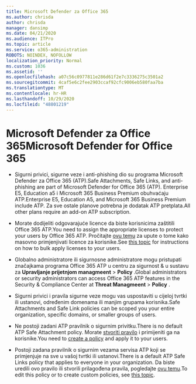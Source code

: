 ```yaml
---
title: Microsoft Defender za Office 365
ms.author: chrisda
author: chrisda
manager: dansimp
ms.date: 04/21/2020
ms.audience: ITPro
ms.topic: article
ms.service: o365-administration
ROBOTS: NOINDEX, NOFOLLOW
localization_priority: Normal
ms.custom: 1036
ms.assetid: ''
ms.openlocfilehash: a07c56c0977811e286d61f2e7c3336275c3501a2
ms.sourcegitcommit: 4caf5e6c2fee2903ccaf92cfc9006eb580faa7ba
ms.translationtype: MT
ms.contentlocale: hr-HR
ms.lasthandoff: 10/29/2020
ms.locfileid: "48801219"
---
```

# <a name="microsoft-defender-for-office-365"></a><span data-ttu-id="c76f1-102">Microsoft Defender za Office 365</span><span class="sxs-lookup"><span data-stu-id="c76f1-102">Microsoft Defender for Office 365</span></span>

- <span data-ttu-id="c76f1-103">Sigurni privici, sigurne veze i anti-phishing dio su programa Microsoft Defender za Office 365 (ATP).</span><span class="sxs-lookup"><span data-stu-id="c76f1-103">Safe Attachments, Safe Links, and anti-phishing are part of Microsoft Defender for Office 365 (ATP).</span></span> <span data-ttu-id="c76f1-104">Enterprise E5, Education a5 i Microsoft 365 Business Premium obuhvaćaju ATP.</span><span class="sxs-lookup"><span data-stu-id="c76f1-104">Enterprise E5, Education A5, and Microsoft 365 Business Premium include ATP.</span></span> <span data-ttu-id="c76f1-105">Za sve ostale planove potrebna je dodatak ATP pretplata.</span><span class="sxs-lookup"><span data-stu-id="c76f1-105">All other plans require an add-on ATP subscription.</span></span>

- <span data-ttu-id="c76f1-106">Morate dodijeliti odgovarajuće licence da biste korisnicima zaštitili Office 365 ATP.</span><span class="sxs-lookup"><span data-stu-id="c76f1-106">You need to assign the appropriate licenses to protect your users by Office 365 ATP.</span></span> <span data-ttu-id="c76f1-107">Pročitajte [ovu temu](https://docs.microsoft.com/microsoft-365/admin/add-users/add-users) za upute o tome kako masovno primjenjivati licence za korisnike.</span><span class="sxs-lookup"><span data-stu-id="c76f1-107">See [this topic](https://docs.microsoft.com/microsoft-365/admin/add-users/add-users) for instructions on how to bulk apply licenses to your users.</span></span>

- <span data-ttu-id="c76f1-108">Globalno administratore ili sigurnosne administratore mogu pristupati značajkama programa Office 365 ATP u centru za sigurnost & u sustavu za **Upravljanje prijetnjom managmeent** \> **Policy** .</span><span class="sxs-lookup"><span data-stu-id="c76f1-108">Global administrators or security administrators can access Office 365 ATP features in the Security & Compliance Center at **Threat Managmeent** \> **Policy** .</span></span>

- <span data-ttu-id="c76f1-109">Sigurni privici i pravila sigurne veze mogu vas uspostaviti u cijeloj tvrtki ili ustanovi, određenim domenama ili manjim grupama korisnika.</span><span class="sxs-lookup"><span data-stu-id="c76f1-109">Safe Attachments and Safe Link policies can be scoped you your entire organization, specific domains, or smaller groups of users.</span></span>

- <span data-ttu-id="c76f1-110">Ne postoji zadani ATP pravilnik o sigurnim privitku.</span><span class="sxs-lookup"><span data-stu-id="c76f1-110">There is no default ATP Safe Attachment policy.</span></span> <span data-ttu-id="c76f1-111">Morate [stvoriti pravilo](https://docs.microsoft.com/microsoft-365/security/office-365-security/set-up-atp-safe-attachments-policies) i primijeniti ga na korisnike.</span><span class="sxs-lookup"><span data-stu-id="c76f1-111">You need to [create a policy](https://docs.microsoft.com/microsoft-365/security/office-365-security/set-up-atp-safe-attachments-policies) and apply it to your users.</span></span>

- <span data-ttu-id="c76f1-112">Postoji zadana pravilnik o sigurnim vezama servisa ATP koji se primjenjuje na sve u vašoj tvrtki ili ustanovi.</span><span class="sxs-lookup"><span data-stu-id="c76f1-112">There is a default ATP Safe Links policy that applies to everyone in your organization.</span></span> <span data-ttu-id="c76f1-113">Da biste uredili ovo pravilo ili stvorili prilagođena pravila, pogledajte [ovu temu](https://docs.microsoft.com/microsoft-365/security/office-365-security/set-up-atp-safe-links-policies).</span><span class="sxs-lookup"><span data-stu-id="c76f1-113">To edit this policy or to create custom policies, see [this topic](https://docs.microsoft.com/microsoft-365/security/office-365-security/set-up-atp-safe-links-policies).</span></span>
